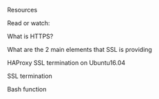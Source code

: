 Resources

Read or watch:



What is HTTPS?

What are the 2 main elements that SSL is providing

HAProxy SSL termination on Ubuntu16.04

SSL termination

Bash function

